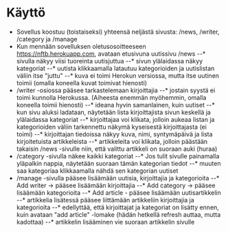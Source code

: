 # Käyttö
- Sovellus koostuu (toistaiseksi) yhteensä neljästä sivusta: /news, /writer, /category ja /manage
- Kun mennään sovelluksen oletusosoitteeseen <https://nftb.herokuapp.com>, avataan etusivuna uutissivu /news
    --* sivulla näkyy viisi tuoreinta uutisjuttua
    --* sivun ylälaidassa näkyy kategoriat
    --* uutista klikkaamalla latautuu kategorioiden ja uutislistan väliin itse "juttu"
    --* kuva ei toimi Herokun versiossa, mutta itse uutinen toimii (omalla koneella kuvat toimivat hienosti)
- /writer -osiossa pääsee tarkastelemaan kirjoittajia
    --* jostain syystä ei toimi kunnolla Herokussa. (Aiheesta enemmän myöhemmin, omalla koneella toimii hienosti)
    --* ideana hyvin samanlainen, kuin uutiset
    --* kun sivu aluksi ladataan, näytetään lista kirjoittajista sivun keskellä ja ylälaidassa kategoriat
    --* kirjoittajaa voi klikata, jolloin aukeaa listan ja kategorioiden väliin tarkennettu näkymä kyseisestä kirjoittajasta (ei toimi)
    --* kirjoittajan tiedoissa näkyy kuva, nimi, syntymäpäivä ja lista kirjoitetuista artikkeleista
    --* artikkeleita voi klikata, jolloin päästään takaisin /news -sivulle niin, että valittu artikkeli on suoraan auki (huraa)
- /category -sivulla näkee kaikki kategoriat
    --* Jos tulit sivulle painamalla yläpalkin nappia, näytetään suoraan tämän kategorian tiedot
    --* muuten saa kategoriaa klikkaamalla nähdä sen kategorian uutiset
- /manage -sivulla pääsee lisäämään uutisia, kirjoittajia ja kategorioita
    --* Add writer -> pääsee lisäämään kirjoittajia
    --* Add category -> pääsee lisäämään kategorioita
    --* Add article - pääsee lisäämään uutisartikkelin
    --* artikkelia lisätessä pääsee liittämään artikkeliin kirjoittajia ja kategorioita
    --* edellyttää, että kirjoittajat ja kategoriat on lisätty ennen, kuin avataan "add article" -lomake (hädän hetkellä refresh auttaa, mutta kadottaa)
    --* artikkelin lisääminen vie suoraan artikkelin sivulle
